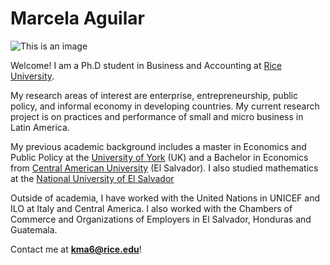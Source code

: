 # **Marcela Aguilar**
![This is an image](https://business.rice.edu/sites/default/files/styles/1_1_720x720/public/2022-09/IMG_6531%20%282%29.JPG?h=98a1acfa&itok=q3j5qBfW)

Welcome! 
I am a Ph.D student in Business and Accounting at [Rice University](https://www.rice.edu/). 

My research areas of interest are enterprise, entrepreneurship, public policy, and informal economy in developing countries. My current research project is on practices and performance of small and micro business in Latin America. 

My previous academic background includes a master in Economics and Public Policy at the [University of York](https://www.york.ac.uk/) (UK) and a Bachelor in Economics from [Central American University](https://uca.edu.sv/) (El Salvador). I also studied mathematics at the [National University of El Salvador](https://www.ues.edu.sv/)

Outside of academia, I have worked with the United Nations in UNICEF and ILO at Italy and Central America. I also worked with the Chambers of Commerce and Organizations of Employers in El Salvador, Honduras and Guatemala. 

Contact me at **kma6@rice.edu**! 



